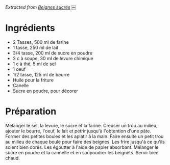*Extracted from [Beignes sucrés](https://www.recettesquebecoises.com/recette/18649-beignes-sucres)*
￼
# Ingrédients
* 2 Tasses, 500 ml de farine
* 1 tasse, 250 ml de lait
* 3/4 tasse, 200 ml de sucre en poudre
* 2 c à soupe, 30 ml de levure chimique
* 1 c à thé, 5 ml de sel
* 1 oeuf
* 1/2 tasse, 125 ml de beurre
* Huile pour la friture
* Canelle
* Sucre en poudre, pour décorer

# Préparation
Mélanger le sel, la levure, le sucre et la farine. Creuser un trou au milieu, ajouter le beurre, l'oeuf, le lait et pétrir jusqu'à l'obtention d'une pâte.
Former des petites boules et les aplatir à la main. Faire ensuite un petit trou au milieu de chaque boule pour faire des beignes. Les frire jusqu'à ce qu'ils soient bien dorés.
Les égoutter à l'aide de papier absorbant. Mélanger le sucre en poudre et la cannelle et en saupoudrer les beignets. Servir bien chaud.
​
